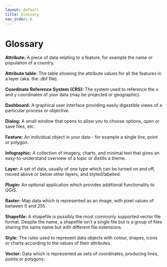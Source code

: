 ```yaml
---
layout: default
title: Glossary
nav_order: 6
---
```

# Glossary

**Attribute:** A piece of data relating to a feature, for example the name or population of a country.  
<br>
**Attribute table:** The table showing the attribute values for all the features in a layer (aka. the .dbf file).  
<br>
**Coordinate Reference System (CRS):** The system used to reference the x and y coordinates of your data (may be projected or geographic).  
<br>
**Dashboard:** A graphical user interface providing easily digestible views of a particular process or objective.  
<br>
**Dialog:** A small window that opens to allow you to choose options, open or save files, etc.  
<br>
**Feature:** An individual object in your data - for example a single line, point or polygon.  
<br>
**Infographic:** A collection of imagery, charts, and minimal text that gives an easy-to-understand overview of a topic or distills a theme.  
<br>
**Layer:** A set of data, usually of one type which can be turned on and off, moved above or below other layers, and styled/labelled.  
<br>
**Plugin:** An optional application which provides additional functionality to QGIS.  
<br>
**Raster:** Map data which is represented as an image, with pixel values of between 0 and 255.  
<br>
**Shapefile:** A shapefile is possibly the most commonly supported vector file format. Despite the name, a shapefile isn't a single file but is a group of files sharing the same name but with different file extensions.  
<br>
**Style:** The rules used to represent data objects with colour, shapes, icons or charts according to the values of their attributes.  
<br>
**Vector:** Data which is represented as sets of coordinates, producing lines, points or polygons.  

[Octocat]: https://upload.wikimedia.org/wikipedia/commons/thumb/9/95/Font_Awesome_5_brands_github.svg/232px-Font_Awesome_5_brands_github.svg.png "GitHub logo."
